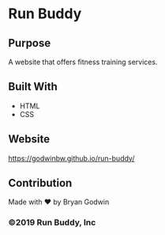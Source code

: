 # Run Buddy

## Purpose
A website that offers fitness training services.

## Built With
* HTML
* CSS

## Website
https://godwinbw.github.io/run-buddy/

## Contribution
Made with ❤️ by Bryan Godwin

### ©️2019 Run Buddy, Inc 


